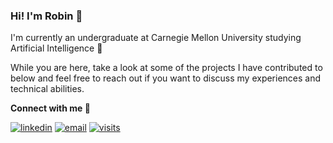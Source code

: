 ### Hi! I'm Robin 👋

I'm currently an undergraduate at Carnegie Mellon University studying Artificial Intelligence 🤖 

While you are here, take a look at some of the projects I have contributed to below and feel free to reach out if you want to discuss my experiences and technical abilities.

<b>Connect with me 💬</b>


[![linkedin](https://img.shields.io/badge/-@robinhan-blue?style=flat-square&logo=LinkedIn)](https://www.linkedin.com/in/r-han/) [![email](https://img.shields.io/badge/-robinh@andrew.cmu.edu-c14438?style=flat-square&logo=Gmail&logoColor=white&link=mailto:ed@ward.li)](mailto:robinh@andrew.cmu.edu) [![visits](https://badges.pufler.dev/visits/rhansolo/rhansolo?style=flat-square)](https://badges.pufler.dev)
